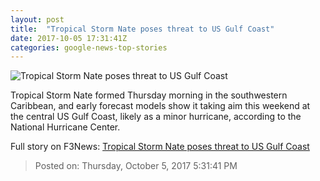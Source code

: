 ```yaml
---
layout: post
title:  "Tropical Storm Nate poses threat to US Gulf Coast"
date: 2017-10-05 17:31:41Z
categories: google-news-top-stories
---
```


![Tropical Storm Nate poses threat to US Gulf Coast](http://i2.cdn.cnn.com/cnnnext/dam/assets/170919163358-rapid-intensification-hurricane-super-tease.jpg)

Tropical Storm Nate formed Thursday morning in the southwestern Caribbean, and early forecast models show it taking aim this weekend at the central US Gulf Coast, likely as a minor hurricane, according to the National Hurricane Center.


Full story on F3News: [Tropical Storm Nate poses threat to US Gulf Coast](http://www.f3nws.com/n/pbHAj)

> Posted on: Thursday, October 5, 2017 5:31:41 PM
